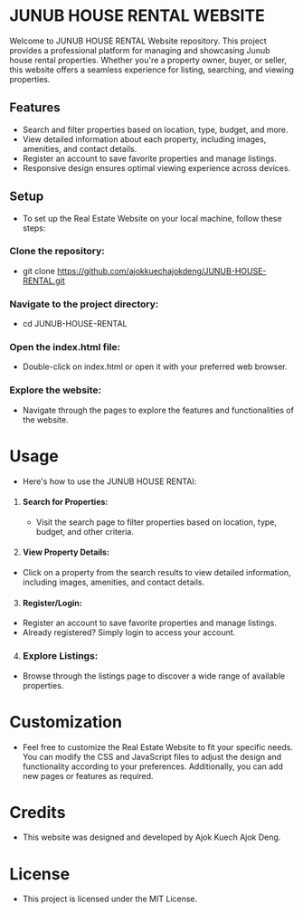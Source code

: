 # JUNUB HOUSE RENTAL WEBSITE
Welcome to JUNUB HOUSE RENTAL Website repository. This project provides a professional platform for managing and showcasing Junub house rental properties. Whether you're a property owner, buyer, or seller, this website offers a seamless experience for listing, searching, and viewing properties.

## Features
- Search and filter properties based on location, type, budget, and more.
- View detailed information about each property, including images, amenities, and contact details.
- Register an account to save favorite properties and manage listings.
- Responsive design ensures optimal viewing experience across devices.

## Setup
- To set up the Real Estate Website on your local machine, follow these steps:

### Clone the repository:
- git clone https://github.com/ajokkuechajokdeng/JUNUB-HOUSE-RENTAL.git

### Navigate to the project directory:
- cd JUNUB-HOUSE-RENTAL

### Open the index.html file:
- Double-click on index.html or open it with your preferred web browser.

### Explore the website:
- Navigate through the pages to explore the features and functionalities of the website.

# Usage
- Here's how to use the JUNUB HOUSE RENTAl:

1. #### Search for Properties:
   - Visit the search page to filter properties based on location, type, budget, and other criteria.

2. #### View Property Details:
  - Click on a property from the search results to view detailed information, including images, amenities, and contact details.

3. #### Register/Login:
- Register an account to save favorite properties and manage listings.
- Already registered? Simply login to access your account.

4. ### Explore Listings:
- Browse through the listings page to discover a wide range of available properties.

# Customization
- Feel free to customize the Real Estate Website to fit your specific needs. You can modify the CSS and JavaScript files to adjust the design and functionality according to your preferences. Additionally, you can add new pages or features as required.

# Credits
- This website was designed and developed by Ajok Kuech Ajok Deng.

# License
- This project is licensed under the MIT License.